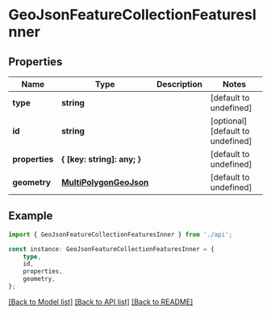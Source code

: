 # GeoJsonFeatureCollectionFeaturesInner


## Properties

Name | Type | Description | Notes
------------ | ------------- | ------------- | -------------
**type** | **string** |  | [default to undefined]
**id** | **string** |  | [optional] [default to undefined]
**properties** | **{ [key: string]: any; }** |  | [default to undefined]
**geometry** | [**MultiPolygonGeoJson**](MultiPolygonGeoJson.md) |  | [default to undefined]

## Example

```typescript
import { GeoJsonFeatureCollectionFeaturesInner } from './api';

const instance: GeoJsonFeatureCollectionFeaturesInner = {
    type,
    id,
    properties,
    geometry,
};
```

[[Back to Model list]](../README.md#documentation-for-models) [[Back to API list]](../README.md#documentation-for-api-endpoints) [[Back to README]](../README.md)
